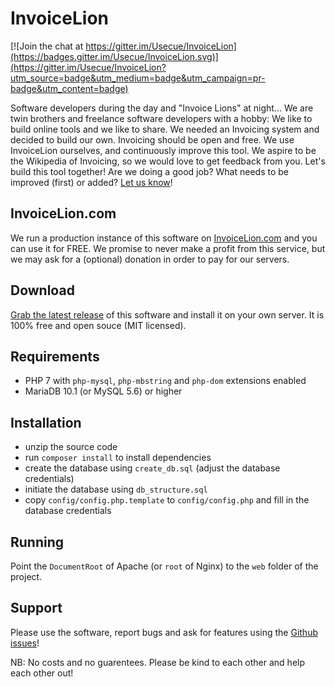 # InvoiceLion

[![Join the chat at https://gitter.im/Usecue/InvoiceLion](https://badges.gitter.im/Usecue/InvoiceLion.svg)](https://gitter.im/Usecue/InvoiceLion?utm_source=badge&utm_medium=badge&utm_campaign=pr-badge&utm_content=badge)

Software developers during the day and "Invoice Lions" at night... We are twin brothers and freelance software developers with a hobby: We like to build online tools and we like to share. 
We needed an Invoicing system and decided to build our own. Invoicing should be open and free. We use InvoiceLion ourselves, and continuously improve this tool. We aspire to be the Wikipedia of Invoicing, so we would love to get feedback from you. Let's build this tool together! Are we doing a good job? What needs to be improved (first) or added? [Let us know](https://gitter.im/Usecue/InvoiceLion)!

## InvoiceLion.com

We run a production instance of this software on [InvoiceLion.com](https://www.invoicelion.com) and you can use it for FREE.
We promise to never make a profit from this service, but we may ask for a (optional) donation in order to pay for our servers.

## Download

[Grab the latest release](https://github.com/Usecue/InvoiceLion/releases) of this software and install it on your own server. It is 100% free and open souce (MIT licensed).

## Requirements

- PHP 7 with `php-mysql`, `php-mbstring` and `php-dom` extensions enabled
- MariaDB 10.1 (or MySQL 5.6) or higher

## Installation

- unzip the source code
- run `composer install` to install dependencies
- create the database using `create_db.sql` (adjust the database credentials)
- initiate the database using `db_structure.sql`
- copy `config/config.php.template` to `config/config.php` and fill in the database credentials

## Running

Point the `DocumentRoot` of Apache (or `root` of Nginx) to the `web` folder of the project.

## Support

Please use the software, report bugs and ask for features using the [Github issues](https://github.com/Usecue/InvoiceLion/issues)!

NB: No costs and no guarentees. Please be kind to each other and help each other out!
